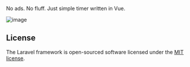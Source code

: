 No ads. No fluff. Just simple timer written in Vue.

![image](https://github.com/wanhuz/timeleap/assets/12682216/9e45c95a-a375-4ed7-b6a5-c117336144eb)


## License

The Laravel framework is open-sourced software licensed under the [MIT license](https://opensource.org/licenses/MIT).
